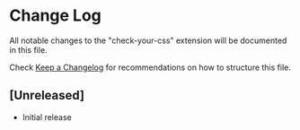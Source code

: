 # Change Log

All notable changes to the "check-your-css" extension will be documented in this file.

Check [Keep a Changelog](http://keepachangelog.com/) for recommendations on how to structure this file.

## [Unreleased]

- Initial release
